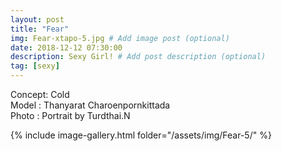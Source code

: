 ```yaml
---
layout: post
title: "Fear"
img: Fear-xtapo-5.jpg # Add image post (optional)
date: 2018-12-12 07:30:00
description: Sexy Girl! # Add post description (optional)
tag: [sexy]
---
```

Concept: Cold  
Model : Thanyarat Charoenpornkittada  
Photo : Portrait by Turdthai.N     

{% include image-gallery.html folder="/assets/img/Fear-5/" %}
